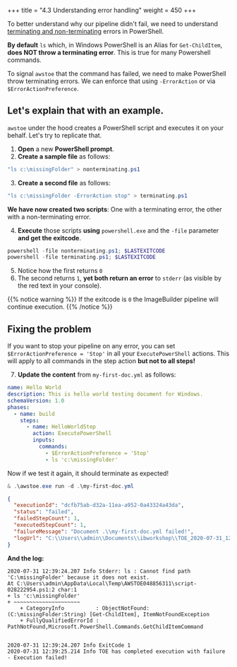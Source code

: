 +++
title = "4.3 Understanding error handling"
weight = 450
+++

To better understand why our pipeline didn't fail, we need to understand [terminating and non-terminating](https://devblogs.microsoft.com/scripting/understanding-non-terminating-errors-in-powershell/) errors in PowerShell.

**By default** `ls` which, in Windows PowerShell is an Alias for `Get-ChildItem`, **does NOT throw a terminating error**. This is true for many Powershell commands.

To signal `awstoe` that the command has failed, we need to make PowerShell throw terminating errors. We can enforce that using `-ErrorAction` or via `$ErrorActionPreference`.

## Let's explain that with an example.

`awstoe` under the hood creates a PowerShell script and executes it on your behalf. Let's try to replicate that.

1. **Open** a new **PowerShell prompt**.
2. **Create a sample file** as follows:

```powershell
"ls c:\missingFolder" > nonterminating.ps1
```

3. **Create a second file** as follows:

```powershell
"ls c:\missingFolder -ErrorAction stop" > terminating.ps1
```

**We have now created two scripts**: One with a terminating error, the other with a non-terminating error.

4. **Execute** those scripts **using** `powershell.exe` and the `-file` parameter **and get the exitcode**.

```powershell
powershell -file nonterminating.ps1; $LASTEXITCODE
powershell -file terminating.ps1; $LASTEXITCODE
```

5. Notice how the first returns `0`
6. The second returns `1`, **yet both return an error** to `stderr` (as visible by the red text in your console).

{{% notice warning %}}
If the exitcode is `0` the ImageBuilder pipeline will continue execution.
{{% /notice %}}

## Fixing the problem

If you want to stop your pipeline on any error, you can set `$ErrorActionPreference = 'Stop'` in all your `ExecutePowerShell` actions. This will apply to all commands in the step action **but not to all steps!**

7. **Update the content** from `my-first-doc.yml` as follows:

```yaml
name: Hello World
description: This is hello world testing document for Windows.
schemaVersion: 1.0
phases:
  - name: build
    steps:
      - name: HelloWorldStep
        action: ExecutePowerShell
        inputs:
          commands:
            - $ErrorActionPreference = 'Stop'
            - ls 'c:\missingFolder'
```

Now if we test it again, it should terminate as expected!

```PowerShell
& .\awstoe.exe run -d .\my-first-doc.yml
```

```json
{
  "executionId": "dcfb75ab-d32a-11ea-a952-0a43324a43da",
  "status": "failed",
  "failedStepCount": 1,
  "executedStepCount": 1,
  "failureMessage": "Document .\\my-first-doc.yml failed!",
  "logUrl": "C:\\Users\\admin\\Documents\\ibworkshop\\TOE_2020-07-31_12-39-23_UTC-0_dcfb75ab-d32a-11ea-a952-0a43324a43da"
}
```

**And the log:**

```log
2020-07-31 12:39:24.207 Info Stderr: ls : Cannot find path 'C:\missingFolder' because it does not exist.
At C:\Users\admin\AppData\Local\Temp\AWSTOE048856311\script-028222954.ps1:2 char:1
+ ls 'c:\missingFolder'
+ ~~~~~~~~~~~~~~~~~~~~~
    + CategoryInfo          : ObjectNotFound: (C:\missingFolder:String) [Get-ChildItem], ItemNotFoundException
    + FullyQualifiedErrorId : PathNotFound,Microsoft.PowerShell.Commands.GetChildItemCommand


2020-07-31 12:39:24.207 Info ExitCode 1
2020-07-31 12:39:25.214 Info TOE has completed execution with failure - Execution failed!
```
